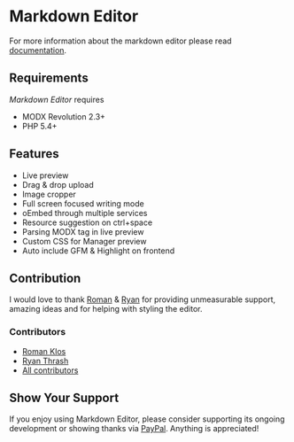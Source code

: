 # Markdown Editor
For more information about the markdown editor please read [documentation](http://theboxer.github.io/markdown-editor).

## Requirements
_Markdown Editor_ requires 

- MODX Revolution 2.3+
- PHP 5.4+

## Features
- Live preview
- Drag & drop upload
- Image cropper
- Full screen focused writing mode
- oEmbed through multiple services
- Resource suggestion on ctrl+space
- Parsing MODX tag in live preview
- Custom CSS for Manager preview
- Auto include GFM & Highlight on frontend

## Contribution
I would love to thank [Roman](https://twitter.com/@renekopcem) & [Ryan](https://twitter.com/@rthrash) for providing unmeasurable support, amazing ideas and for helping with styling the editor.

### Contributors
- [Roman Klos](https://twitter.com/@renekopcem)
- [Ryan Thrash](https://twitter.com/@rthrash)
- [All contributors](https://github.com/TheBoxer/markdown-editor/graphs/contributors)

## Show Your Support
If you enjoy using Markdown Editor, please consider supporting its ongoing development or showing thanks via [PayPal](https://www.paypal.com/cgi-bin/webscr?cmd=_s-xclick&hosted_button_id=FE62UABYW2V6S). 
Anything is appreciated!
